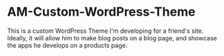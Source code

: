 # AM-Custom-WordPress-Theme
This is a custom WordPress Theme I'm developing for a friend's site. Ideally, it will allow him to make blog posts on a blog page, and showcase the apps he develops on a products page.
